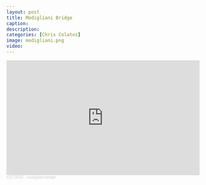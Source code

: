 ```yaml
---
layout: post
title: Modigliani Bridge
caption: 
description:
categories: [Chris Colatos]
image: modigliani.png
video:
---
```

<iframe width="100%" height="300" scrolling="no" frameborder="no" allow="autoplay" src="https://w.soundcloud.com/player/?url=https%3A//api.soundcloud.com/tracks/1956804363&color=%23000000&auto_play=false&hide_related=false&show_comments=true&show_user=true&show_reposts=false&show_teaser=true&visual=true"></iframe><div style="font-size: 10px; color: #cccccc;line-break: anywhere;word-break: normal;overflow: hidden;white-space: nowrap;text-overflow: ellipsis; font-family: Interstate,Lucida Grande,Lucida Sans Unicode,Lucida Sans,Garuda,Verdana,Tahoma,sans-serif;font-weight: 100;"><a href="https://soundcloud.com/s1573433" title="s1573433" target="_blank" style="color: #cccccc; text-decoration: none;">s1573433</a> · <a href="https://soundcloud.com/s1573433/modigliani-bridge" title="modigliani bridge" target="_blank" style="color: #cccccc; text-decoration: none;">modigliani bridge</a></div>
